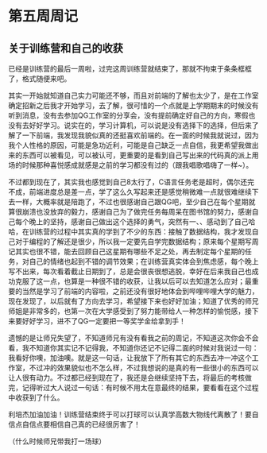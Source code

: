 # 第五周周记

## 关于训练营和自己的收获

​      已经是训练营的最后一周啦，过完这周训练营就结束了，那就不拘束于条条框框了，格式随便来吧。

​      其实一开始就知道自己实力可能还不够，而且对前端的了解也太少了，是在工作室确定招新之后我才开始学习，去了解，很可惜的一个点就是上学期期末的时候没有听到消息，没有去参加QG工作室的分享会，没有提前确定好自己的方向，寒假也没有去好好学习。说实在的，学习计算机，可以说是没有选择下的选择，但后来了解了一下前端，我发现我貌似真的还挺喜欢前端的。在一面的时候我就说过，因为我个人性格的原因，可能是急功近利，可能是自己缺乏一点自信，我更希望我做出来的东西可以被看见，可以被认可，更重要的是看到自己写出来的代码真的派上用场的时候那种喜悦感成就感是之前的学习都没有过的（跟我唱歌唱嗨了一样~）。

不过都到现在了，其实我也感觉到自己8太行了，C语言任务老是超时，偶尔还完不成，前端进度总是差一点，学了这么久写起来还是感觉稍微难一点就很难继续下去一样，大概率就是陪跑了，不过也很感谢自己跟QG吧，至少自己在每个星期就算很崩溃也没放弃的毅力，感谢自己为了做完任务每周呆在图书馆的努力，感谢自己每个晚上的坚持，感谢自己做出这个选择的勇气，突然有一、、感动到了自己哈哈，在训练营的过程中其实真的学到了不少的东西：接触了数据结构，我才发现自己对于编程的了解还是很少，所以我一定要先自学完数据结构；原来每个星期写周记其实也很不错，能去回顾自己这星期有哪些不足之处，再去制定每个星期的任务，对自己的情绪也起到不错的调节效果；在训练营真实体会到焦虑感，每个晚上写不出来，每次看着截止日期到了，总是会很丧很想逃脱，幸好在后来我自己也成功克服了这一点，也算是一种很不错的收获，让我以后可以去知道怎么应对；最重要的当然是学习了前端的内容啦，之前还没有很好地体会到哔哩哔哩大学的魅力，现在发现了，以后就有了方向去学习，希望接下来也好好加油；知道了优秀的师兄师姐是非常多的，也第一次在大学感受到了努力能带给人一种怎样的愉悦感，接下来要好好学习，进不了QG一定要把一等奖学金给拿到手！

​     遗憾的是让师兄失望了，不知道师兄有没有看我之前的周记，不知道这次你会不会看，我不知道你其实记不记得我，不知道你还记不记得二面的时候对我说过一句：我看好你噢，加油噢。就是这一句话，让我放下了所有其它的东西去冲一冲这个工作室，不过冲的效果貌似也不怎么样，不过我想说的是真的有一些很小的东西可以让人很有动力。不过都已经到现在了，我还是会继续坚持下去，将最后的考核做完，记得听过大人说过一句话：有时候不用太在意最终的结果，要看看在这个过程中收获到了什么。

利培杰加油加油！训练营结束终于可以打球可以认真学高数大物线代离散了！要自信点自信点要相信自己真的已经很厉害了！

（什么时候师兄带我打一场球）